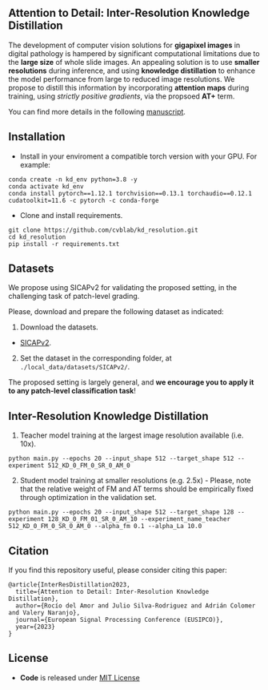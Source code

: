 ## Attention to Detail: Inter-Resolution Knowledge Distillation

The development of computer vision solutions for **gigapixel images** in digital pathology is hampered by significant
computational limitations due to the **large size** of whole slide images. An appealing solution is to use **smaller 
resolutions** during inference, and using **knowledge distillation** to enhance the model performance from large to 
reduced  image resolutions. We propose to distill this information by incorporating **attention maps** during training,
using *strictly positive gradients*, via the propsoed **AT+** term.

You can find more details in the following [manuscript](https://ieeexplore.ieee.org/abstract/document/10289941).

## Installation

* Install in your enviroment a compatible torch version with your GPU. For example:

```
conda create -n kd_env python=3.8 -y
conda activate kd_env
conda install pytorch==1.12.1 torchvision==0.13.1 torchaudio==0.12.1 cudatoolkit=11.6 -c pytorch -c conda-forge
```

* Clone and install requirements.

```
git clone https://github.com/cvblab/kd_resolution.git
cd kd_resolution
pip install -r requirements.txt
```

## Datasets

We propose using SICAPv2 for validating the proposed setting, in the challenging task of patch-level grading.

Please, download and prepare the following dataset as indicated:

1. Download the datasets.

* [SICAPv2](https://data.mendeley.com/datasets/9xxm58dvs3/2).

2. Set the dataset in the corresponding folder, at `./local_data/datasets/SICAPv2/`.

The proposed setting is largely general, and **we encourage you to apply it to any patch-level classification task**!

## Inter-Resolution Knowledge Distillation

1. Teacher model training at the largest image resolution available (i.e. 10x).
```
python main.py --epochs 20 --input_shape 512 --target_shape 512 --experiment 512_KD_0_FM_0_SR_0_AM_0
```
2. Student model training at smaller resolutions (e.g. 2.5x) - Please, note that the relative weight of FM and AT terms
should be empirically fixed through optimization in the validation set.
```
python main.py --epochs 20 --input_shape 512 --target_shape 128 --experiment 128_KD_0_FM_01_SR_0_AM_10 --experiment_name_teacher 512_KD_0_FM_0_SR_0_AM_0 --alpha_fm 0.1 --alpha_La 10.0
```

## Citation

If you find this repository useful, please consider citing this paper:
```
@article{InterResDistillation2023,
  title={Attention to Detail: Inter-Resolution Knowledge Distillation},
  author={Rocío del Amor and Julio Silva-Rodriguez and Adrián Colomer and Valery Naranjo},
  journal={European Signal Processing Conference (EUSIPCO)},
  year={2023}
}
```

## License

- **Code** is released under [MIT License](LICENSE)
